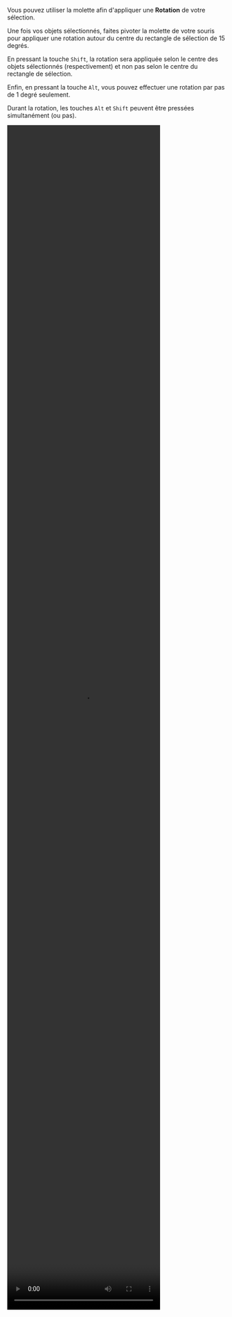 Vous pouvez utiliser la molette afin d'appliquer une **Rotation** de votre sélection.

Une fois vos objets sélectionnés, faites pivoter la molette de votre souris pour appliquer une rotation autour du centre du rectangle de sélection de 15 degrés.

En pressant la touche `Shift`, la rotation sera appliquée selon le centre des objets sélectionnés (respectivement) et non pas selon le centre du rectangle de sélection.

Enfin, en pressant la touche `Alt`, vous pouvez effectuer une rotation par pas de 1 degré seulement.

Durant la rotation, les touches `Alt` et `Shift` peuvent être pressées simultanément (ou pas).


<video width="70%" height="70%" class="doc-fig" autoplay loop>
    <source src="/assets/doc/vid/rotation.webm" type="video/webm">
</video>
